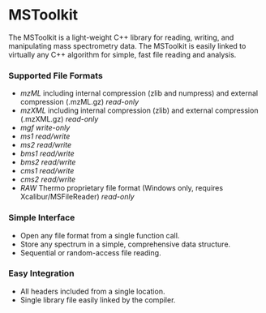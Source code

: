 # MSToolkit

The MSToolkit is a light-weight C++ library for reading, writing, and manipulating mass spectrometry data. The MSToolkit is easily linked to virtually any C++ algorithm for simple, fast file reading and analysis.


### Supported File Formats
  * *mzML* including internal compression (zlib and numpress) and external compression (.mzML.gz) _read-only_
  * *mzXML* including internal compression (zlib) and external compression (.mzXML.gz) _read-only_
  * *mgf* _write-only_
  * *ms1* _read/write_
  * *ms2* _read/write_
  * *bms1* _read/write_
  * *bms2* _read/write_
  * *cms1* _read/write_
  * *cms2* _read/write_
  * *RAW* Thermo proprietary file format (Windows only, requires Xcalibur/MSFileReader) _read-only_


### Simple Interface
  * Open any file format from a single function call.
  * Store any spectrum in a simple, comprehensive data structure.
  * Sequential or random-access file reading.


### Easy Integration
  * All headers included from a single location.
  * Single library file easily linked by the compiler.

